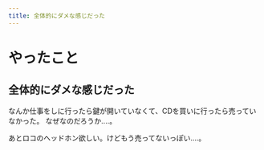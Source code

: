 ```yaml
---
title: 全体的にダメな感じだった
---
```


# やったこと

## 全体的にダメな感じだった

なんか仕事をしに行ったら鍵が開いていなくて、CDを買いに行ったら売っていなかった。
なぜなのだろうか‥‥。

あとロコのヘッドホン欲しい。けどもう売ってないっぽい‥‥。
